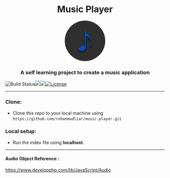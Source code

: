 <h1 align="center">Music Player</h1>
<p align="center">
<a href="https://rohanmudliar.github.io/music-player/">
  <img  alt="playerImg" height="128px" width="128px" src="https://raw.githubusercontent.com/rohanmudliar/music-player/master/images/default.jpg" style="border-radius: 50%"></a>
</p>

<h3 align="center">A self learning project to create a music application</h3>

![Build Status](http://img.shields.io/travis/badges/badgerbadgerbadger.svg?style=flat-square)![](https://img.shields.io/github/repo-size/rohanmudliar/music-player)![](https://img.shields.io/github/last-commit/rohanmudliar/music-player)[![License](http://img.shields.io/:license-mit-blue.svg?style=flat-square)](http://badges.mit-license.org)

---

### Clone:
- Clone this repo to your local machine using `https://github.com/rohanmudliar/music-player.git`

### Local setup:
- Run the index file using **localhost**.

---

#### Audio Object Reference :
https://www.developphp.com/lib/JavaScript/Audio